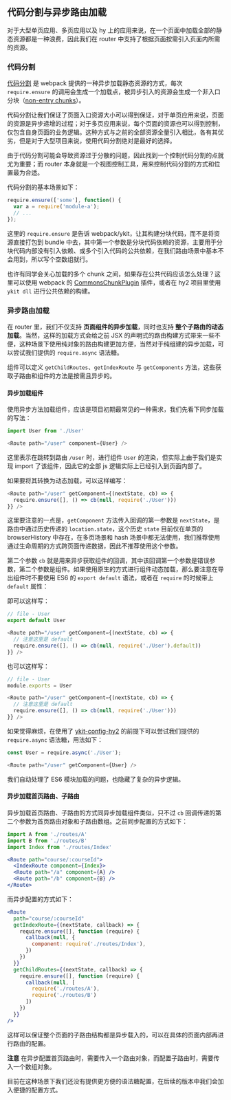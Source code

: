 ## 代码分割与异步路由加载

对于大型单页应用、多页应用以及 hy 上的应用来说，在一个页面中加载全部的静态资源都是一种浪费，因此我们在 router 中支持了根据页面按需引入页面内所需的资源。

### 代码分割

[代码分割](http://webpack.github.io/docs/code-splitting.html) 是 webpack 提供的一种异步加载静态资源的方式，每次 `require.ensure` 的调用会生成一个加载点，被异步引入的资源会生成一个非入口分块（[non-entry chunks](http://webpack.github.io/docs/code-splitting.html#initial-chunk)）。

代码分割让我们保证了页面入口资源大小可以得到保证，对于单页应用来说，页面的资源是异步递增的过程；对于多页应用来说，每个页面的资源也可以得到控制，仅包含自身页面的业务逻辑。这种方式与之前的全部资源全量引入相比，各有其优劣，但是对于大型项目来说，使用代码分割绝对是最好的选择。

由于代码分割可能会导致资源过于分散的问题，因此找到一个控制代码分割的点就尤为重要；而 router 本身就是一个视图控制工具，用来控制代码分割的方式和位置最为合适。

代码分割的基本场景如下：

```js
require.ensure(['some'], function() {
  var a = require('module-a');
  // ...
});
```

这里的 `require.ensure` 是告诉 webpack/ykit，让其构建分块代码，而不是将资源直接打包到 bundle 中去，其中第一个参数是分块代码依赖的资源，主要用于分块代码内部没有引入依赖、或多个引入代码的公共依赖，在我们路由场景中基本不会用到，所以写个空数组就行。

也许有同学会关心加载的多个 chunk 之间，如果存在公共代码应该怎么处理？这里可以使用 webpack 的 [CommonsChunkPlugin](http://webpack.github.io/docs/list-of-plugins.html#commonschunkplugin) 插件，或者在 hy2 项目里使用 `ykit dll` 进行公共依赖的构建。

### 异步路由加载

在 router 里，我们不仅支持 **页面组件的异步加载**，同时也支持 **整个子路由的动态加载**。当然，这样的加载方式会给之前 JSX 的声明式的路由构建方式带来一些不便，这种场景下使用纯对象的路由构建更加方便，当然对于纯组建的异步加载，可以尝试我们提供的 `require.async` 语法糖。

组件可以定义 `getChildRoutes`、`getIndexRoute` 与 `getComponents` 方法，这些获取子路由和组件的方法是按需且异步的。

#### 异步加载组件

使用异步方法加载组件，应该是项目初期最常见的一种需求，我们先看下同步加载的写法：

```js
import User from './User'

<Route path="/user" component={User} />
```

这里表示在跳转到路由 `/user` 时，进行组件 `User` 的渲染，但实际上由于我们是实现 import 了该组件，因此它的全部 js 逻辑实际上已经引入到页面内部了。

如果要将其转换为动态加载，可以这样编写：

```js
<Route path="/user" getComponent={(nextState, cb) => {
  require.ensure([], () => cb(null, require('./User')))
}} />
```

这里要注意的一点是，`getComponent` 方法传入回调的第一参数是 `nextState`，是路由中通过历史传递的 `location.state`，这个历史 `state` 目前仅在单页的 browserHistory 中存在，在多页场景和 hash 场景中都无法使用，我们推荐使用通过生命周期的方式跨页面传递数据，因此不推荐使用这个参数。

第二个参数 `cb` 就是用来异步获取组件的回调，其中该回调第一个参数是错误参数，第二个参数是组件。如果使用原生的方式进行组件动态加载，那么要注意在导出组件时不要使用 ES6 的 `export default` 语法，或者在 `require` 的时候带上 `default` 属性：

即可以这样写：

```js
// file - User
export default User

<Route path="/user" getComponent={(nextState, cb) => {
  // 注意这里是 default
  require.ensure([], () => cb(null, require('./User').default))
}} />
```

也可以这样写：

```js
// file - User
module.exports = User

<Route path="/user" getComponent={(nextState, cb) => {
  // 注意这里是 default
  require.ensure([], () => cb(null, require('./User')))
}} />
```

如果觉得麻烦，在使用了 [ykit-config-hy2](http://npm.corp.qunar.com/package/@qnpm/ykit-config-hy2) 的前提下可以尝试我们提供的 `require.async` 语法糖，用法如下：

```js
const User = require.async('./User');

<Route path="/user" getComponent={User} />
```

我们自动处理了 ES6 模块加载的问题，也隐藏了复杂的异步逻辑。

#### 异步加载首页路由、子路由

异步加载首页路由、子路由的方式同异步加载组件类似，只不过 `cb` 回调传递的第二个参数为首页路由对象和子路由数组。之前同步配置的方式如下：

```jsx
import A from './routes/A'
import B from './routes/B'
import Index from './routes/Index'

<Route path="course/:courseId">
  <IndexRoute component={Index}>
  <Route path="/a" component={A} />
  <Route path="/b" component={B} />
</Route>
```

而异步配置的方式如下：

```jsx
<Route
  path="course/:courseId"
  getIndexRoute={(nextState, callback) => {
    require.ensure([], function (require) {
      callback(null, {
        component: require('./routes/Index'),
      })
    })
  }}
  getChildRoutes={(nextState, callback) => {
    require.ensure([], function (require) {
      callback(null, [
        require('./routes/A'),
        require('./routes/B')
      ])
    })
  }}
/>
```

这样可以保证整个页面的子路由结构都是异步载入的，可以在具体的页面内部再进行路由的配置。

**注意** 在异步配置首页路由时，需要传入一个路由对象，而配置子路由时，需要传入一个数组对象。

目前在这种场景下我们还没有提供更方便的语法糖配置，在后续的版本中我们会加入便捷的配置方式。
